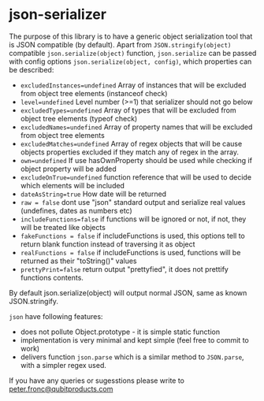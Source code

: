 json-serializer
===============

The purpose of this library is to have a generic object serialization tool that is JSON compatible (by default).
Apart from `JSON.stringify(object)` compatible `json.serialize(object)` function, `json.serialize` can be passed with config options `json.serialize(object, config)`, which properties can be described:

 * `excludedInstances=undefined` Array of instances that will be excluded from object tree elements (instanceof check)
 * `level=undefined` Level number (>=1) that serializer should not go below
 * `excludedTypes=undefined` Array of types that will be excluded from object tree elements (typeof check)
 * `excludedNames=undefined` Array of property names that will be excluded from object tree elements
 * `excludedMatches=undefined` Array of regex objects that will be cause objects properties excluded if they match any of regex in the array.
 * `own=undefined` If use hasOwnProperty should be used while checking if object property will be added
 * `excludeOnTrue=undefined` function reference that will be used to decide which elements will be included
 * `dateAsString=true` How date will be returned
 * `raw = false` dont use "json" standard output and serialize real values (undefines, dates as numbers etc)
 * `includeFunctions=false` if functions will be ignored or not, if not, they will be treated like objects
 * `fakeFunctions = false` if includeFunctions is used, this options tell to return blank function instead of traversing it as object
 * `realFunctions = false` if includeFunctions is used, functions will be returned as their "toString()" values
 * `prettyPrint=false` return output "prettyfied", it does not prettify functions contents.

By default json.serialize(object) will output normal JSON, same as known JSON.stringify.

`json` have following features:

* does not pollute Object.prototype - it is simple static function
* implementation is very minimal and kept simple (feel free to commit to work)
* delivers function `json.parse` which is a similar method to `JSON.parse`, with a simpler regex used.

If you have any queries or sugesstions please write to peter.fronc@qubitproducts.com



